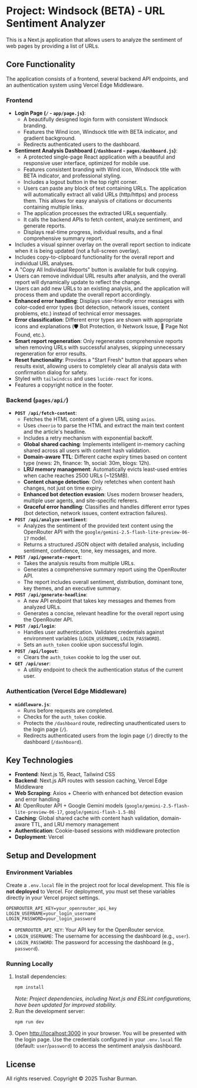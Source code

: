 # Project: Windsock (BETA) - URL Sentiment Analyzer

This is a Next.js application that allows users to analyze the sentiment of web pages by providing a list of URLs.

## Core Functionality

The application consists of a frontend, several backend API endpoints, and an authentication system using Vercel Edge Middleware.

### Frontend

*   **Login Page (`/` - `app/page.js`)**:
    *   A beautifully designed login form with consistent Windsock branding.
    *   Features the Wind icon, Windsock title with BETA indicator, and gradient background.
    *   Redirects authenticated users to the dashboard.
*   **Sentiment Analysis Dashboard (`/dashboard` - `pages/dashboard.js`)**:
    *   A protected single-page React application with a beautiful and responsive user interface, optimized for mobile use.
    *   Features consistent branding with Wind icon, Windsock title with BETA indicator, and professional styling.
    *   Includes a logout button in the top right corner.
    *   Users can paste any block of text containing URLs. The application will automatically extract all valid URLs (http/https) and process them. This allows for easy analysis of citations or documents containing multiple links.
    *   The application processes the extracted URLs sequentially.
    *   It calls the backend APIs to fetch content, analyze sentiment, and generate reports.
    *   Displays real-time progress, individual results, and a final comprehensive summary report.
*   Includes a visual spinner overlay on the overall report section to indicate when it is being updated (not a full-screen overlay).
*   Includes copy-to-clipboard functionality for the overall report and individual URL analyses.
*   A "Copy All Individual Reports" button is available for bulk copying.
*   Users can remove individual URL results after analysis, and the overall report will dynamically update to reflect the change.
*   Users can add new URLs to an existing analysis, and the application will process them and update the overall report accordingly.
*   **Enhanced error handling**: Displays user-friendly error messages with color-coded error types (bot detection, network issues, content problems, etc.) instead of technical error messages.
*   **Error classification**: Different error types are shown with appropriate icons and explanations (🛡️ Bot Protection, 🌐 Network Issue, 📄 Page Not Found, etc.).
*   **Smart report regeneration**: Only regenerates comprehensive reports when removing URLs with successful analyses, skipping unnecessary regeneration for error results.
*   **Reset functionality**: Provides a "Start Fresh" button that appears when results exist, allowing users to completely clear all analysis data with confirmation dialog for safety.
*   Styled with `tailwindcss` and uses `lucide-react` for icons.
*   Features a copyright notice in the footer.

### Backend (`pages/api/`)

*   **`POST /api/fetch-content`**:
    *   Fetches the HTML content of a given URL using `axios`.
    *   Uses `cheerio` to parse the HTML and extract the main text content and the article's headline.
    *   Includes a retry mechanism with exponential backoff.
    *   **Global shared caching**: Implements intelligent in-memory caching shared across all users with content hash validation.
    *   **Domain-aware TTL**: Different cache expiry times based on content type (news: 2h, finance: 1h, social: 30m, blogs: 12h).
    *   **LRU memory management**: Automatically evicts least-used entries when cache reaches 2500 URLs (~125MB).
    *   **Content change detection**: Only refetches when content hash changes, not just on time expiry.
    *   **Enhanced bot detection evasion**: Uses modern browser headers, multiple user agents, and site-specific referers.
    *   **Graceful error handling**: Classifies and handles different error types (bot detection, network issues, content extraction failures).
*   **`POST /api/analyze-sentiment`**:
    *   Analyzes the sentiment of the provided text content using the OpenRouter API with the `google/gemini-2.5-flash-lite-preview-06-17` model.
    *   Returns a structured JSON object with detailed analysis, including sentiment, confidence, tone, key messages, and more.
*   **`POST /api/generate-report`**:
    *   Takes the analysis results from multiple URLs.
    *   Generates a comprehensive summary report using the OpenRouter API.
    *   The report includes overall sentiment, distribution, dominant tone, key themes, and an executive summary.
*   **`POST /api/generate-headline`**:
    *   A new API endpoint that takes key messages and themes from analyzed URLs.
    *   Generates a concise, relevant headline for the overall report using the OpenRouter API.
*   **`POST /api/login`**:
    *   Handles user authentication. Validates credentials against environment variables (`LOGIN_USERNAME`, `LOGIN_PASSWORD`).
    *   Sets an `auth_token` cookie upon successful login.
*   **`POST /api/logout`**:
    *   Clears the `auth_token` cookie to log the user out.
*   **`GET /api/user`**:
    *   A utility endpoint to check the authentication status of the current user.

### Authentication (Vercel Edge Middleware)

*   **`middleware.js`**:
    *   Runs before requests are completed.
    *   Checks for the `auth_token` cookie.
    *   Protects the `/dashboard` route, redirecting unauthenticated users to the login page (`/`).
    *   Redirects authenticated users from the login page (`/`) directly to the dashboard (`/dashboard`).

## Key Technologies

*   **Frontend**: Next.js 15, React, Tailwind CSS
*   **Backend**: Next.js API routes with session caching, Vercel Edge Middleware
*   **Web Scraping**: Axios + Cheerio with enhanced bot detection evasion and error handling
*   **AI**: OpenRouter API + Google Gemini models (`google/gemini-2.5-flash-lite-preview-06-17`, `google/gemini-flash-1.5-8b`)
*   **Caching**: Global shared cache with content hash validation, domain-aware TTL, and LRU memory management
*   **Authentication**: Cookie-based sessions with middleware protection
*   **Deployment**: Vercel

## Setup and Development

### Environment Variables

Create a `.env.local` file in the project root for local development. This file is **not deployed** to Vercel. For deployment, you must set these variables directly in your Vercel project settings.

```
OPENROUTER_API_KEY=your_openrouter_api_key
LOGIN_USERNAME=your_login_username
LOGIN_PASSWORD=your_login_password
```

*   `OPENROUTER_API_KEY`: Your API key for the OpenRouter service.
*   `LOGIN_USERNAME`: The username for accessing the dashboard (e.g., `user`).
*   `LOGIN_PASSWORD`: The password for accessing the dashboard (e.g., `password`).

### Running Locally

1.  Install dependencies:
    ```bash
    npm install
    ```
    *Note: Project dependencies, including Next.js and ESLint configurations, have been updated for improved stability.*
2.  Run the development server:
    ```bash
    npm run dev
    ```
3.  Open [http://localhost:3000](http://localhost:3000) in your browser. You will be presented with the login page. Use the credentials configured in your `.env.local` file (default: `user`/`password`) to access the sentiment analysis dashboard.

## License

All rights reserved. Copyright © 2025 Tushar Burman.